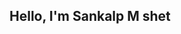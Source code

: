 <html>
  <head>
    <link href="https://cdn.jsdelivr.net/npm/bootstrap@5.3.0-alpha1/dist/css/bootstrap.min.css" rel="stylesheet"/>
    <script src="https://kit.fontawesome.com/b97c1008aa.js" crossorigin="anonymous"></script>
  </head>
  <h2 class="text-center text-success-emphasis">Hello, I'm Sankalp M shet</h2>
</html>
